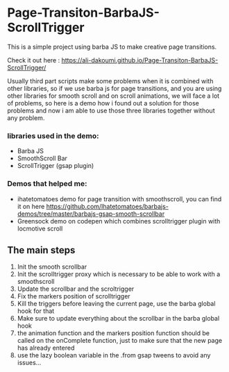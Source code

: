 # Page-Transiton-BarbaJS-ScrollTrigger

This is a simple project using barba JS to make creative page transitions.

Check it out here : https://ali-dakoumi.github.io/Page-Transiton-BarbaJS-ScrollTrigger/

Usually third part scripts make some problems when it is combined with other libraries, so if we use barba js for page transitions, and you are using other
libraries for smooth scroll and on scroll animations, we will face a lot of problems, so here is a demo how i found out a solution for those problems and now
i am able to use those three libraries together without any problem.

### libraries used in the demo:

- Barba JS
- SmoothScroll Bar
- ScrollTrigger (gsap plugin)

### Demos that helped me:

- ihatetomatoes demo for page transition with smoothscroll, you can find it on here https://github.com/Ihatetomatoes/barbajs-demos/tree/master/barbajs-gsap-smooth-scrollbar
- Greensock demo on codepen which combines scrolltrigger plugin with locmotive scroll

## The main steps

1. Init the smooth scrollbar
2. Init the scrolltrigger proxy which is necessary to be able to work with a smoothscroll
3. Update the scrollbar and the scroltrigger
4. Fix the markers position of scrolltrigger
5. Kill the triggers before leaving the current page, use the barba global hook for that
6. Make sure to update everything about the scrollbar in the barba global hook
7. the animation function and the markers position function should be called on the onComplete function, just to make sure that the new page has already entered
8. use the lazy boolean variable in the .from gsap tweens to avoid any issues...





